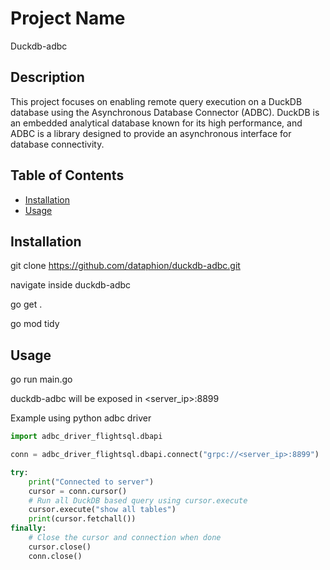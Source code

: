 # Project Name

Duckdb-adbc

## Description

This project focuses on enabling remote query execution on a DuckDB database using the Asynchronous Database Connector (ADBC). DuckDB is an embedded analytical database known for its high performance, and ADBC is a library designed to provide an asynchronous interface for database connectivity.

## Table of Contents

- [Installation](#installation)
- [Usage](#usage)

## Installation

git clone https://github.com/dataphion/duckdb-adbc.git

navigate inside duckdb-adbc

go get .

go mod tidy


## Usage

go run main.go

duckdb-adbc will be exposed in <server_ip>:8899

Example using python adbc driver

```python
import adbc_driver_flightsql.dbapi

conn = adbc_driver_flightsql.dbapi.connect("grpc://<server_ip>:8899")

try:
    print("Connected to server")
    cursor = conn.cursor()
    # Run all DuckDB based query using cursor.execute
    cursor.execute("show all tables")
    print(cursor.fetchall())
finally:
    # Close the cursor and connection when done
    cursor.close()
    conn.close()

